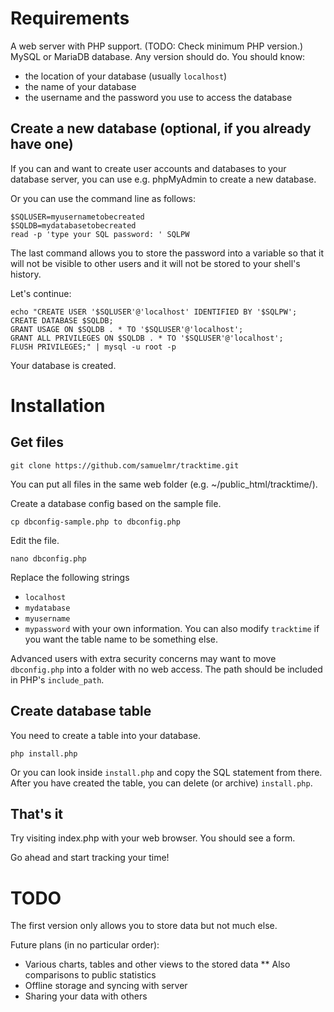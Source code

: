 Requirements
============

A web server with PHP support. (TODO: Check minimum PHP version.)
MySQL or MariaDB database. Any version should do. You should know:
* the location of your database (usually `localhost`)
* the name of your database
* the username and the password you use to access the database

Create a new database (optional, if you already have one)
---------------------------------------------------------

If you can and want to create user accounts and databases to your database
server, you can use e.g. phpMyAdmin to create a new database.

Or you can use the command line as follows:

    $SQLUSER=myusernametobecreated
    $SQLDB=mydatabasetobecreated
    read -p 'type your SQL password: ' SQLPW

The last command allows you to store the password into a variable so that it
will not be visible to other users and it will not be stored to your shell's
history.

Let's continue:

    echo "CREATE USER '$SQLUSER'@'localhost' IDENTIFIED BY '$SQLPW';
    CREATE DATABASE $SQLDB;
    GRANT USAGE ON $SQLDB . * TO '$SQLUSER'@'localhost';
    GRANT ALL PRIVILEGES ON $SQLDB . * TO '$SQLUSER'@'localhost';
    FLUSH PRIVILEGES;" | mysql -u root -p    

Your database is created.

Installation
============

Get files
---------

    git clone https://github.com/samuelmr/tracktime.git

You can put all files in the same web folder (e.g. ~/public_html/tracktime/).

Create a database config based on the sample file.

    cp dbconfig-sample.php to dbconfig.php

Edit the file.

    nano dbconfig.php

Replace the following strings
* `localhost`
* `mydatabase`
* `myusername`
* `mypassword`
with your own information. You can also modify `tracktime` if you want the
table name to be something else.

Advanced users with extra security concerns may want to move `dbconfig.php`
into a folder with no web access. The path should be included in PHP's
`include_path`.

Create database table
---------------------
You need to create a table into your database. 

    php install.php
    
Or you can look inside `install.php` and copy the SQL statement from there.
After you have created the table, you can delete (or archive) `install.php`.

That's it
---------

Try visiting index.php with your web browser. You should see a form.

Go ahead and start tracking your time!

TODO
====

The first version only allows you to store data but not much else.

Future plans (in no particular order):
* Various charts, tables and other views to the stored data
** Also comparisons to public statistics
* Offline storage and syncing with server
* Sharing your data with others
